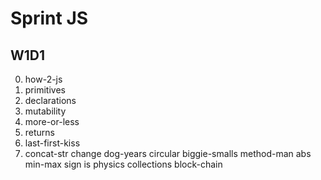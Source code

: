 # Sprint JS
## W1D1
0. how-2-js
1. primitives
2. declarations
3. mutability
4. more-or-less
5. returns
6. last-first-kiss
7. concat-str
change
dog-years
circular
biggie-smalls
method-man
abs
min-max
sign
is
physics
collections
block-chain
